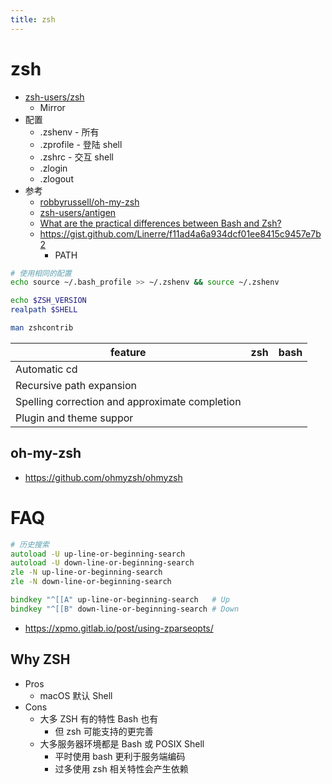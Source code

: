 ```yaml
---
title: zsh
---
```


# zsh

- [zsh-users/zsh](https://github.com/zsh-users/zsh)
  - Mirror
- 配置
  - .zshenv - 所有
  - .zprofile - 登陆 shell
  - .zshrc - 交互 shell
  - .zlogin
  - .zlogout
- 参考
  - [robbyrussell/oh-my-zsh](https://github.com/robbyrussell/oh-my-zsh)
  - [zsh-users/antigen](https://github.com/zsh-users/antigen)
  - [What are the practical differences between Bash and Zsh?](https://apple.stackexchange.com/a/361957/103557)
  - https://gist.github.com/Linerre/f11ad4a6a934dcf01ee8415c9457e7b2
    - PATH

```bash
# 使用相同的配置
echo source ~/.bash_profile >> ~/.zshenv && source ~/.zshenv

echo $ZSH_VERSION
realpath $SHELL
```

```bash
man zshcontrib
```

<!--  ✅❌🟡-->

| feature                                        | zsh | bash |
| ---------------------------------------------- | --- | ---- |
| Automatic cd                                   |
| Recursive path expansion                       |
| Spelling correction and approximate completion |
| Plugin and theme suppor                        |

## oh-my-zsh

- https://github.com/ohmyzsh/ohmyzsh

# FAQ

```zsh
# 历史搜索
autoload -U up-line-or-beginning-search
autoload -U down-line-or-beginning-search
zle -N up-line-or-beginning-search
zle -N down-line-or-beginning-search

bindkey "^[[A" up-line-or-beginning-search   # Up
bindkey "^[[B" down-line-or-beginning-search # Down
```

- https://xpmo.gitlab.io/post/using-zparseopts/

## Why ZSH

- Pros
  - macOS 默认 Shell
- Cons
  - 大多 ZSH 有的特性 Bash 也有
    - 但 zsh 可能支持的更完善
  - 大多服务器环境都是 Bash 或 POSIX Shell
    - 平时使用 bash 更利于服务端编码
    - 过多使用 zsh 相关特性会产生依赖
